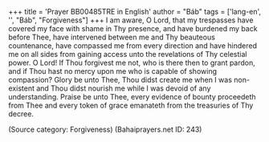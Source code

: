 +++
title = 'Prayer BB00485TRE in English'
author = "Báb"
tags = ['lang-en', '', "Báb", "Forgiveness"]
+++
I am aware, O Lord, that my trespasses have covered my face with shame in Thy presence, and have burdened my back before Thee, have intervened between me and Thy beauteous countenance, have compassed me from every direction and have hindered me on all sides from gaining access unto the revelations of Thy celestial power.
O Lord!  If Thou forgivest me not, who is there then to grant pardon, and if Thou hast no mercy upon me who is capable of showing compassion?  Glory be unto Thee, Thou didst create me when I was non-existent and Thou didst nourish me while I was devoid of any understanding.  Praise be unto Thee, every evidence of bounty proceedeth from Thee and every token of grace emanateth from the treasuries of Thy decree.

(Source category: Forgiveness)
(Bahaiprayers.net ID: 243)
